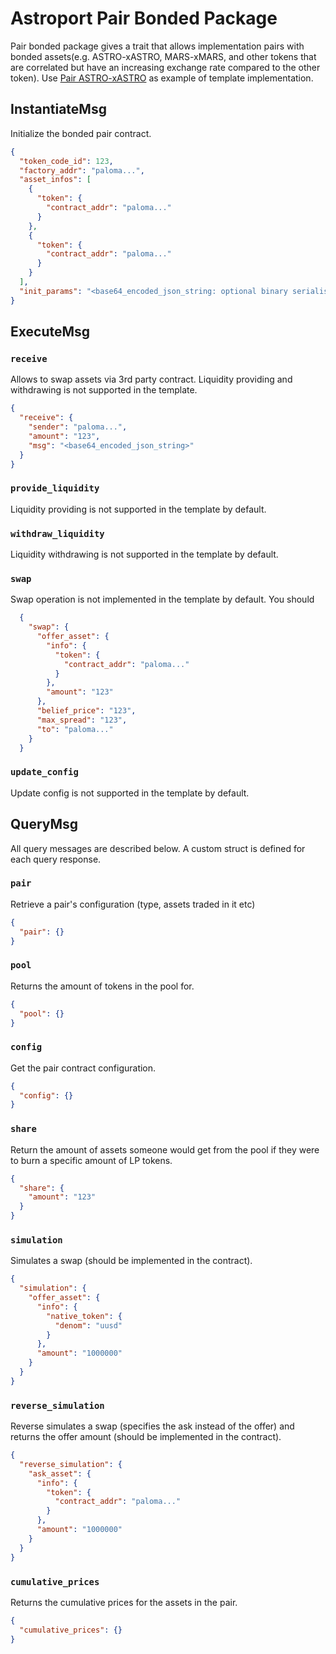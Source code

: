 # Astroport Pair Bonded Package

Pair bonded package gives a trait that allows implementation pairs with bonded assets(e.g. ASTRO-xASTRO, MARS-xMARS, and other tokens that are correlated but have an increasing exchange rate compared to the other token).
Use [Pair ASTRO-xASTRO](/contracts/pair_astro_xastro/) as example of template implementation.

## InstantiateMsg

Initialize the bonded pair contract.

```json
{
  "token_code_id": 123,
  "factory_addr": "paloma...",
  "asset_infos": [
    {
      "token": {
        "contract_addr": "paloma..."
      }
    },
    {
      "token": {
        "contract_addr": "paloma..."
      }
    }
  ],
  "init_params": "<base64_encoded_json_string: optional binary serialised parameters for custom pool types>"
}
```

## ExecuteMsg

### `receive`

Allows to swap assets via 3rd party contract. Liquidity providing and withdrawing is not supported in the template.

```json
{
  "receive": {
    "sender": "paloma...",
    "amount": "123",
    "msg": "<base64_encoded_json_string>"
  }
}
```

### `provide_liquidity`

Liquidity providing is not supported in the template by default.

### `withdraw_liquidity`

Liquidity withdrawing is not supported in the template by default.

### `swap`

Swap operation is not implemented in the template by default. You should 

```json
  {
    "swap": {
      "offer_asset": {
        "info": {
          "token": {
            "contract_addr": "paloma..."
          }
        },
        "amount": "123"
      },
      "belief_price": "123",
      "max_spread": "123",
      "to": "paloma..."
    }
  }
```

### `update_config`

Update config is not supported in the template by default.

## QueryMsg

All query messages are described below. A custom struct is defined for each query response.

### `pair`

Retrieve a pair's configuration (type, assets traded in it etc)

```json
{
  "pair": {}
}
```

### `pool`

Returns the amount of tokens in the pool for.

```json
{
  "pool": {}
}
```

### `config`

Get the pair contract configuration.

```json
{
  "config": {}
}
```

### `share`

Return the amount of assets someone would get from the pool if they were to burn a specific amount of LP tokens.

```json
{
  "share": {
    "amount": "123"
  }
}
```

### `simulation`

Simulates a swap (should be implemented in the contract).

```json
{
  "simulation": {
    "offer_asset": {
      "info": {
        "native_token": {
          "denom": "uusd"
        }
      },
      "amount": "1000000"
    }
  }
}
```

### `reverse_simulation`

Reverse simulates a swap (specifies the ask instead of the offer) and returns the offer amount (should be implemented in the contract).

```json
{
  "reverse_simulation": {
    "ask_asset": {
      "info": {
        "token": {
          "contract_addr": "paloma..."
        }
      },
      "amount": "1000000"
    }
  }
}
```

### `cumulative_prices`

Returns the cumulative prices for the assets in the pair.

```json
{
  "cumulative_prices": {}
}
```
